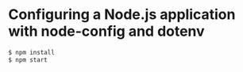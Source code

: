 # Configuring a Node.js application with node-config and dotenv

```sh
$ npm install
$ npm start
```